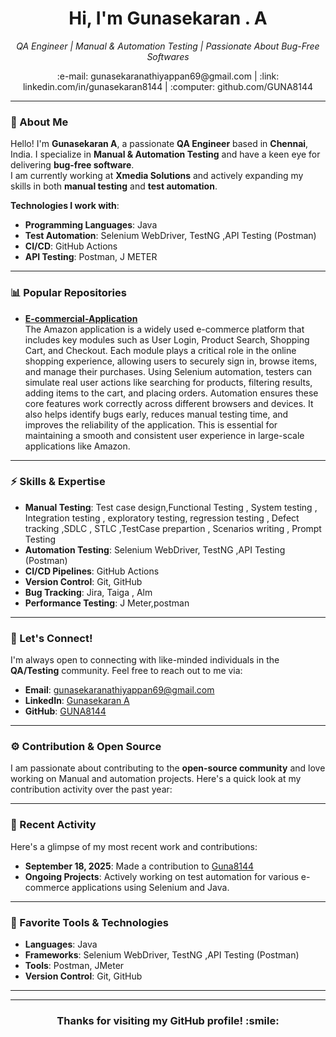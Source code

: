 <h1 align="center">Hi, I'm Gunasekaran . A </h1>
<p align="center">
  <em>QA Engineer | Manual & Automation Testing  | Passionate About Bug-Free Softwares</em>
</p>

<p align="center">
  <a href="mailto:your-email@example.com" style="text-decoration:none;">:e-mail: gunasekaranathiyappan69@gmail.com</a> |
  <a href="https://linkedin.com/in/gunasekaran8144" target="_blank" style="text-decoration:none;">:link: linkedin.com/in/gunasekaran8144</a> |
  <a href="https://github.com/GUNA8144" target="_blank" style="text-decoration:none;">:computer: github.com/GUNA8144</a>
</p>

---

### :bust_in_silhouette: About Me

Hello! I'm **Gunasekaran A**, a passionate **QA Engineer** based in **Chennai**, India. I specialize in **Manual & Automation Testing** and have a keen eye for delivering **bug-free software**.  
I am currently working at **Xmedia Solutions** and actively expanding my skills in both **manual testing** and **test automation**.

**Technologies I work with**:
- **Programming Languages**: Java
- **Test Automation**: Selenium WebDriver, TestNG ,API Testing (Postman)
- **CI/CD**:  GitHub Actions
- **API Testing**: Postman, J METER



---

### :bar_chart: Popular Repositories

- **[E-commercial-Application](https://github.com/GUNA8144/Amazon-Ecommerce-Automation-Scripts)**  
 The Amazon application is a widely used e-commerce platform that includes key modules such as User Login, Product Search, Shopping Cart, and Checkout.
Each module plays a critical role in the online shopping experience, allowing users to securely sign in, browse items, and manage their purchases.
Using Selenium automation, testers can simulate real user actions like searching for products, filtering results, adding items to the cart, and placing orders.
Automation ensures these core features work correctly across different browsers and devices.
It also helps identify bugs early, reduces manual testing time, and improves the reliability of the application.
This is essential for maintaining a smooth and consistent user experience in large-scale applications like Amazon.

---

### :zap: Skills & Expertise

- **Manual Testing**: Test case design,Functional Testing , System testing , Integration testing , exploratory testing, regression testing , Defect tracking ,SDLC , STLC ,TestCase prepartion , Scenarios writing , Prompt Testing
- **Automation Testing**: Selenium WebDriver, TestNG ,API Testing (Postman)
- **CI/CD Pipelines**:  GitHub Actions
- **Version Control**: Git, GitHub
- **Bug Tracking**: Jira, Taiga , Alm
- **Performance Testing**: J Meter,postman

---

### :memo: Let's Connect!

I'm always open to connecting with like-minded individuals in the **QA/Testing** community. Feel free to reach out to me via:

- **Email**: [gunasekaranathiyappan69@gmail.com](mailto:gunasekaranathiyappan69@gmail.com)
- **LinkedIn**: [Gunasekaran A](https://linkedin.com/in/gunasekaran8144)
- **GitHub**: [GUNA8144](https://github.com/GUNA8144)

---

### :gear: Contribution & Open Source

I am passionate about contributing to the **open-source community** and love working on Manual and  automation projects. Here's a quick look at my contribution activity over the past year:



---

### :scroll: Recent Activity

Here's a glimpse of my most recent work and contributions:

- **September 18, 2025**: Made a contribution to [Guna8144](https://github.com/GUNA8144/Guna8144)
- **Ongoing Projects**: Actively working on test automation for various e-commerce applications using Selenium and Java.

---

### :bookmark_tabs: Favorite Tools & Technologies

- **Languages**: Java
- **Frameworks**: Selenium WebDriver, TestNG ,API Testing (Postman) 
- **Tools**: Postman, JMeter 
- **Version Control**: Git, GitHub

---



---

<h3 align="center">Thanks for visiting my GitHub profile! :smile:</h3>
